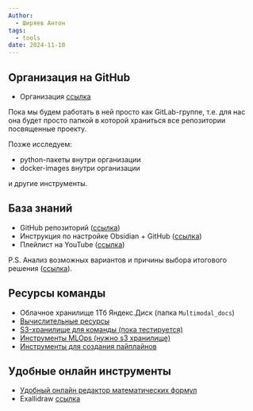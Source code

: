 ```yaml
---
Author:
  - Ширяев Антон
tags:
  - tools
date: 2024-11-10
---
```

## Организация на GitHub

* Организация [ссылка](https://github.com/VLLM-VQA-benchmark-pipelines)

Пока мы будем работать в ней просто как GitLab-группе, т.е. для нас она будет просто папкой в которой храниться все репозитории посвященные проекту.

Позже исследуем:
* python-пакеты внутри организации
* docker-images внутри организации 

и другие инструменты.

## База знаний

- GitHub репозиторий ([ссылка](https://github.com/VLLM-VQA-benchmark-pipelines/wiki))    
- Инструкция по настройке Obsidian + GitHub ([ссылка](Настройка%20распределенной%20Базы%20знаний%20с%20Obsidian%20и%20Git.md))
- Плейлист на YouTube ([ссылка](https://www.youtube.com/playlist?list=PL71idmSpGAF18vcFmL17-zLwCCUySTTk7))

P.S. Анализ возможных вариантов и причины выбора итогового решения ([ссылка](../cards/Варианты%20Базы%20знаний%20(Вики)%20для%20команды.md)).

## Ресурсы команды

* Облачное хранилище 1Тб Яндекс.Диск (папка `Multimodal_docs`)
* [Вычислительные ресурсы](Вычислительные%20ресурсы.md)
* [S3-хранилище для команды (пока тестируется)](S3-хранилище%20для%20команды%20(пока%20тестируется).md)
* [Инструменты MLOps (нужно s3 хранилище)](Инструменты%20MLOps%20(нужно%20s3%20хранилище).md)
* [Инструменты для создания пайплайнов](Инструменты%20для%20создания%20пайплайнов.md)
## Удобные онлайн инструменты

* [Удобный онлайн редактор математических формул](Удобный%20онлайн%20редактор%20математических%20формул.md)
* Exallidraw [ссылка](https://excalidraw.com/)




